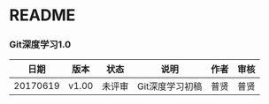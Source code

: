 
# README

### Git深度学习1.0

|   日期   | 版本  |  状态  |         说明         |     作者     | 审核 |
| -------- | ----- | ------ | -------------------- | ------------ | ---- |
| 20170619 | v1.00 | 未评审 |  Git深度学习初稿 | 普贤 |    普贤 |

